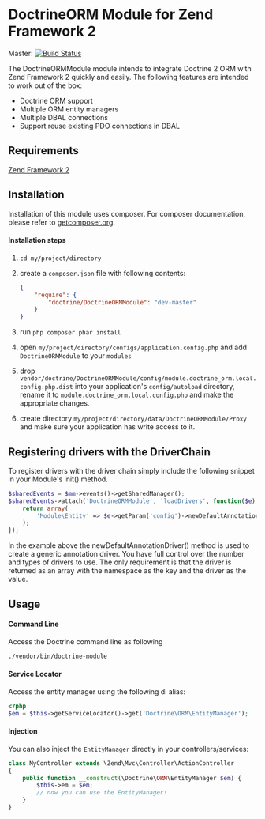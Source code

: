 # DoctrineORM Module for Zend Framework 2

Master: [![Build Status](https://secure.travis-ci.org/doctrine/DoctrineORMModule.png?branch=master)](http://travis-ci.org/doctrine/DoctrineORMModule)

The DoctrineORMModule module intends to integrate Doctrine 2 ORM with Zend Framework 2 quickly
and easily. The following features are intended to work out of the box:

  - Doctrine ORM support
  - Multiple ORM entity managers
  - Multiple DBAL connections
  - Support reuse existing PDO connections in DBAL

## Requirements
[Zend Framework 2](http://www.github.com/zendframework/zf2)

## Installation

Installation of this module uses composer. For composer documentation, please refer to
[getcomposer.org](http://getcomposer.org/).

#### Installation steps

  1. `cd my/project/directory`
  2. create a `composer.json` file with following contents:

     ```json
     {
         "require": {
             "doctrine/DoctrineORMModule": "dev-master"
         }
     }
     ```

  3. run `php composer.phar install`
  4. open `my/project/directory/configs/application.config.php` and add `DoctrineORMModule` to your `modules`
  5. drop `vendor/doctrine/DoctrineORMModule/config/module.doctrine_orm.local.config.php.dist` into your application's
     `config/autoload` directory, rename it to `module.doctrine_orm.local.config.php` and make the appropriate changes.
  6. create directory `my/project/directory/data/DoctrineORMModule/Proxy` and make sure your application has write
     access to it.

## Registering drivers with the DriverChain

To register drivers with the driver chain simply include the following snippet in your Module's init() method.

```php
$sharedEvents = $mm->events()->getSharedManager();
$sharedEvents->attach('DoctrineORMModule', 'loadDrivers', function($e) {
    return array(
        'Module\Entity' => $e->getParam('config')->newDefaultAnnotationDriver(__DIR__ . '/src/Module/Entity')
    );
});
```

In the example above the newDefaultAnnotationDriver() method is used to create a generic annotation driver. You have
full control over the number and types of drivers to use. The only requirement is that the driver is returned as an
array with the namespace as the key and the driver as the value.

## Usage

#### Command Line
Access the Doctrine command line as following

```sh
./vendor/bin/doctrine-module
```

#### Service Locator
Access the entity manager using the following di alias:

```php
<?php
$em = $this->getServiceLocator()->get('Doctrine\ORM\EntityManager');
```

#### Injection
You can also inject the `EntityManager` directly in your controllers/services:
```php
class MyController extends \Zend\Mvc\Controller\ActionController
{
    public function __construct(\Doctrine\ORM\EntityManager $em) {
        $this->em = $em;
        // now you can use the EntityManager!
    }
}
```